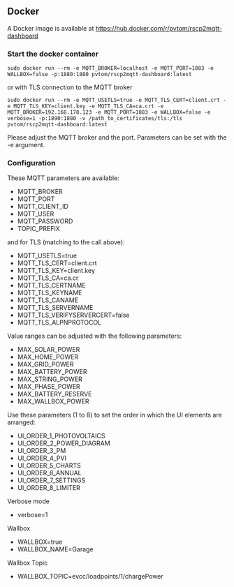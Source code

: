 ## Docker

A Docker image is available at https://hub.docker.com/r/pvtom/rscp2mqtt-dashboard

### Start the docker container

```
sudo docker run --rm -e MQTT_BROKER=localhost -e MQTT_PORT=1883 -e WALLBOX=false -p:1880:1880 pvtom/rscp2mqtt-dashboard:latest
```

or with TLS connection to the MQTT broker

```
sudo docker run --rm -e MQTT_USETLS=true -e MQTT_TLS_CERT=client.crt -e MQTT_TLS_KEY=client.key -e MQTT_TLS_CA=ca.crt -e MQTT_BROKER=192.168.178.123 -e MQTT_PORT=1883 -e WALLBOX=false -e verbose=1 -p:1890:1880 -v /path_to_certificates/tls:/tls pvtom/rscp2mqtt-dashboard:latest 
```

Please adjust the MQTT broker and the port. Parameters can be set with the -e argument.

### Configuration

These MQTT parameters are available:

- MQTT_BROKER
- MQTT_PORT
- MQTT_CLIENT_ID
- MQTT_USER
- MQTT_PASSWORD
- TOPIC_PREFIX

and for TLS (matching to the call above):

- MQTT_USETLS=true
- MQTT_TLS_CERT=client.crt
- MQTT_TLS_KEY=client.key
- MQTT_TLS_CA=ca.cr
- MQTT_TLS_CERTNAME
- MQTT_TLS_KEYNAME
- MQTT_TLS_CANAME
- MQTT_TLS_SERVERNAME
- MQTT_TLS_VERIFYSERVERCERT=false
- MQTT_TLS_ALPNPROTOCOL

Value ranges can be adjusted with the following parameters:

- MAX_SOLAR_POWER
- MAX_HOME_POWER
- MAX_GRID_POWER
- MAX_BATTERY_POWER
- MAX_STRING_POWER
- MAX_PHASE_POWER
- MAX_BATTERY_RESERVE
- MAX_WALLBOX_POWER

Use these parameters (1 to 8) to set the order in which the UI elements are arranged:

- UI_ORDER_1_PHOTOVOLTAICS
- UI_ORDER_2_POWER_DIAGRAM
- UI_ORDER_3_PM
- UI_ORDER_4_PVI
- UI_ORDER_5_CHARTS
- UI_ORDER_6_ANNUAL
- UI_ORDER_7_SETTINGS
- UI_ORDER_8_LIMITER

Verbose mode
- verbose=1

Wallbox
- WALLBOX=true
- WALLBOX_NAME=Garage

Wallbox Topic
- WALLBOX_TOPIC=evcc/loadpoints/1/chargePower
